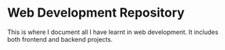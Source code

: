 # Web Development Repository
This is where I document all I have learnt in web development.
It includes both frontend and backend projects.
